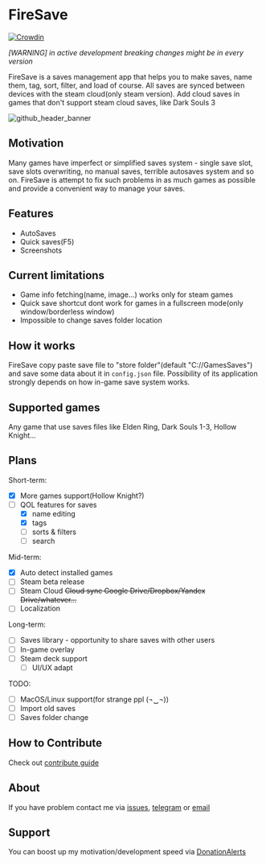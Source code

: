 # FireSave

[![Crowdin](https://badges.crowdin.net/firesave/localized.svg)](https://crowdin.com/project/firesave)

_[WARNING] in active development breaking changes might be in every version_

FireSave is a saves management app that helps you to make saves, name them, tag, sort, filter, and load of course. All saves are synced between devices with the steam cloud(only steam version). Add cloud saves in games that don't support steam cloud saves, like Dark Souls 3

![github_header_banner](https://user-images.githubusercontent.com/14001879/177992026-c1f2ff5d-7fa9-423d-99c8-edf64c35b9f1.png)

## Motivation

Many games have imperfect or simplified saves system - single save slot, save slots overwriting, no manual saves, terrible autosaves system and so on. FireSave is attempt to fix such problems in as much games as possible and provide a convenient way to manage your saves.

## Features

- AutoSaves
- Quick saves(F5)
- Screenshots

## Current limitations

- Game info fetching(name, image...) works only for steam games
- Quick save shortcut dont work for games in a fullscreen mode(only window/borderless window)
- Impossible to change saves folder location

## How it works

FireSave copy paste save file to "store folder"(default "C://GamesSaves") and save some data about it in `config.json` file.
Possibility of its application strongly depends on how in-game save system works.

## Supported games

Any game that use saves files like Elden Ring, Dark Souls 1-3, Hollow Knight...

## Plans

Short-term:

- [x] More games support(Hollow Knight?)
- [ ] QOL features for saves
  - [x] name editing
  - [x] tags
  - [ ] sorts & filters
  - [ ] search

Mid-term:

- [x] Auto detect installed games
- [ ] Steam beta release
- [ ] Steam Cloud ~~Cloud sync Google Drive/Dropbox/Yandex Drive/whatever...~~
- [ ] Localization

Long-term:

- [ ] Saves library - opportunity to share saves with other users
- [ ] In-game overlay
- [ ] Steam deck support
  - [ ] UI/UX adapt

TODO:

- [ ] MacOS/Linux support(for strange ppl (¬‿¬))
- [ ] Import old saves
- [ ] Saves folder change

## How to Contribute

Check out [contribute guide][contribute]

[contribute]: https://github.com/Ciberusps/FireSave/blob/main/CONTRIBUTING.md

## About
If you have problem contact me via [issues](https://github.com/Ciberusps/FireSave/issues), [telegram](https://t.me/Ciberus) or [email](mailto:ciberus.ps+github@gmail.com)

## Support

You can boost up my motivation/development speed via [DonationAlerts](https://www.donationalerts.com/r/ciberusps)
